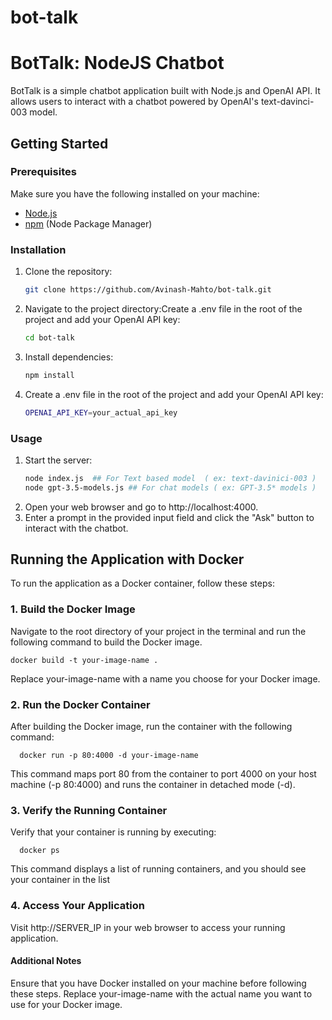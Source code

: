 # bot-talk

# BotTalk: NodeJS Chatbot

BotTalk is a simple chatbot application built with Node.js and OpenAI API. It allows users to interact with a chatbot powered by OpenAI's text-davinci-003 model.

## Getting Started

### Prerequisites

Make sure you have the following installed on your machine:

- [Node.js](https://nodejs.org/)
- [npm](https://www.npmjs.com/) (Node Package Manager)

### Installation

1. Clone the repository:

   ```bash
   git clone https://github.com/Avinash-Mahto/bot-talk.git

2. Navigate to the project directory:Create a .env file in the root of the project and add your OpenAI API key:
   ```bash
   cd bot-talk
3. Install dependencies:
   ```bash
   npm install
4. Create a .env file in the root of the project and add your OpenAI API key:
   ```bash
   OPENAI_API_KEY=your_actual_api_key

### Usage   
1. Start the server:
   ```bash
   node index.js  ## For Text based model  ( ex: text-davinici-003 )
   node gpt-3.5-models.js ## For chat models ( ex: GPT-3.5* models )
2. Open your web browser and go to http://localhost:4000.
3. Enter a prompt in the provided input field and click the "Ask" button to interact with the chatbot.
   

## Running the Application with Docker

To run the application as a Docker container, follow these steps:

### 1. Build the Docker Image

Navigate to the root directory of your project in the terminal and run the following command to build the Docker image.

    docker build -t your-image-name .

Replace your-image-name with a name you choose for your Docker image.

### 2. Run the Docker Container
After building the Docker image, run the container with the following command:

      docker run -p 80:4000 -d your-image-name

This command maps port 80 from the container to port 4000 on your host machine (-p 80:4000) and runs the container in detached mode (-d).

### 3. Verify the Running Container
Verify that your container is running by executing:

      docker ps
 This command displays a list of running containers, and you should see your container in the list     
### 4. Access Your Application
Visit http://SERVER_IP in your web browser to access your running application.

#### Additional Notes
Ensure that you have Docker installed on your machine before following these steps.
Replace your-image-name with the actual name you want to use for your Docker image.
